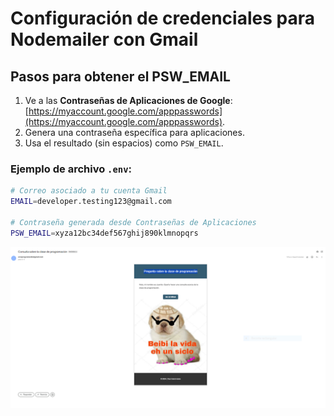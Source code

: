 # Configuración de credenciales para Nodemailer con Gmail

## Pasos para obtener el PSW_EMAIL
1. Ve a las **Contraseñas de Aplicaciones de Google**:  
   [https://myaccount.google.com/apppasswords](https://myaccount.google.com/apppasswords).
2. Genera una contraseña específica para aplicaciones.
3. Usa el resultado (sin espacios) como `PSW_EMAIL`.

### Ejemplo de archivo `.env`:

```bash
# Correo asociado a tu cuenta Gmail
EMAIL=developer.testing123@gmail.com

# Contraseña generada desde Contraseñas de Aplicaciones
PSW_EMAIL=xyza12bc34def567ghij890klmnopqrs
```

<img src="https://github.com/arceprogramando/bot-gmail-institucional/blob/main/src/portada.png"></img>